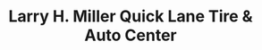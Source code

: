 ---
title: "Larry H. Miller Quick Lane Tire & Auto Center"
url: /mesa/larry-h-miller-quick-lane-tire-and-auto-center/
shop: car repair
---